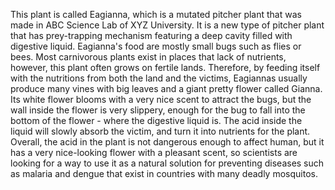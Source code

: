 This plant is called Eagianna, which is a mutated pitcher plant that was made in ABC Science Lab of XYZ University. It is a new type of pitcher plant that has prey-trapping mechanism featuring a deep cavity filled with digestive liquid. Eagianna's food are mostly small bugs such as flies or bees. Most carnivorous plants exist in places that lack of nutrients, however, this plant often grows on fertile lands. Therefore, by feeding itself with the nutritions from both the land and the victims, Eagiannas usually produce many vines with big leaves and a giant pretty flower called Gianna. Its white flower blooms with a very nice scent to attract the bugs, but the wall inside the flower is very slippery, enough for the bug to fall into the bottom of the flower - where the digestive liquid is. The acid inside the liquid will slowly absorb the victim, and turn it into nutrients for the plant. Overall, the acid in the plant is not dangerous enough to affect human, but it has a very nice-looking flower with a pleasant scent, so scientists are looking for a way to use it as a natural solution for preventing diseases such as malaria and dengue that exist in countries with many deadly mosquitos. 
